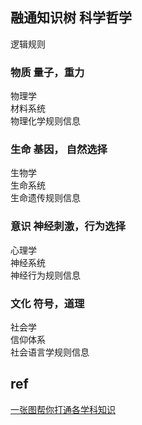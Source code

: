 ## 融通知识树  科学哲学      
逻辑规则
### 物质  量子，重力
物理学   
材料系统   
物理化学规则信息  
### 生命  基因， 自然选择
生物学   
生命系统   
生命遗传规则信息    
### 意识  神经刺激，行为选择
心理学  
神经系统   
神经行为规则信息   
### 文化  符号，道理
社会学    
信仰体系   
社会语言学规则信息   

## ref
[一张图帮你打通各学科知识](https://mp.weixin.qq.com/s?__biz=MzUxMzAyODE1MA==&mid=2247484427&idx=1&sn=fb256bc38a526ae5450d73a40ba1514d&chksm=f95a3d52ce2db444bd7af184e2557a3ef67d52c7c350db8d99758de437fbe24074951ed9cd4d&mpshare=1&scene=1&srcid=10249QYfd1oTq2fdmDdnEUix&sharer_sharetime=1603893417246&sharer_shareid=fd4e089cccc9c87fc598f4e238b1687f&exportkey=Ap6t4BpmmM44lhyvRtBtCI8%3D&pass_ticket=LFJIDcaekjLGF%2FjFQmnH3BoQzdyU21vTD3q6M94OaateNIxuWsFVYSz%2BwIeWAUmX&wx_header=0#rd)
